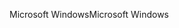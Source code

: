 <span data-ttu-id="60383-101">Microsoft Windows</span><span class="sxs-lookup"><span data-stu-id="60383-101">Microsoft Windows</span></span>